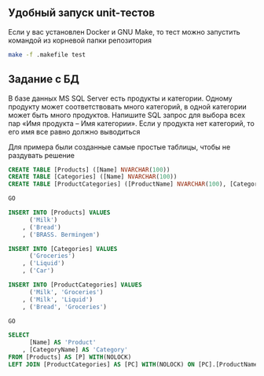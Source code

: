 ## Удобный запуск unit-тестов

Если у вас установлен Docker и GNU Make, то тест можно запустить командой из корневой папки репозитория

```bash
make -f .makefile test
```

## Задание с БД

В базе данных MS SQL Server есть продукты и категории. Одному продукту может соответствовать много категорий, в одной категории может быть много продуктов. Напишите SQL запрос для выбора всех пар «Имя продукта – Имя категории». Если у продукта нет категорий, то его имя все равно должно выводиться

Для примера были созданные самые простые таблицы, чтобы не раздувать решение

```SQL
CREATE TABLE [Products] ([Name] NVARCHAR(100))
CREATE TABLE [Categories] ([Name] NVARCHAR(100))
CREATE TABLE [ProductCategories] ([ProductName] NVARCHAR(100), [CategoryName] NVARCHAR(100))

GO

INSERT INTO [Products] VALUES
	  ('Milk')
	, ('Bread')
	, ('BRASS. Bermingem')

INSERT INTO [Categories] VALUES
	  ('Groceries')
	, ('Liquid')
	, ('Car')

INSERT INTO [ProductCategories] VALUES
	  ('Milk', 'Groceries')
	, ('Milk', 'Liquid')
	, ('Bread', 'Groceries')

GO

SELECT
	  [Name] AS 'Product'
	, [CategoryName] AS 'Category'
FROM [Products] AS [P] WITH(NOLOCK)
LEFT JOIN [ProductCategories] AS [PC] WITH(NOLOCK) ON [PC].[ProductName] = [P].[Name]
```